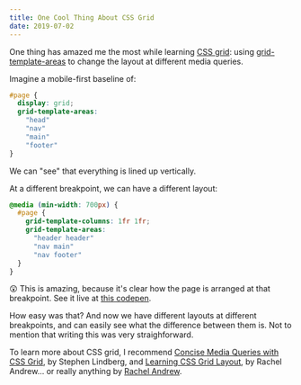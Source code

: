 ```yaml
---
title: One Cool Thing About CSS Grid
date: 2019-07-02
---
```


One thing has amazed me the most while learning [CSS grid](https://developer.mozilla.org/en-US/docs/Web/CSS/CSS_Grid_Layout): using [grid-template-areas](https://developer.mozilla.org/en-US/docs/Web/CSS/grid-template-areas) to change the layout at different media queries.

Imagine a mobile-first baseline of:

```css
#page {
  display: grid;
  grid-template-areas:
    "head"
    "nav"
    "main"
    "footer"
}
```

We can "see" that everything is lined up vertically.

At a different breakpoint, we can have a different layout:

```css
@media (min-width: 700px) {
  #page {
    grid-template-columns: 1fr 1fr;
    grid-template-areas:
      "header header"
      "nav main"
      "nav footer"
  }
}
```

😲 This is amazing, because it's clear how the page is arranged at that breakpoint. See it live at [this codepen](https://codepen.io/ahuth/pen/dBewjV).

How easy was that? And now we have different layouts at different breakpoints, and can easily see what the difference between them is. Not to mention that writing this was very straighforward.

To learn more about CSS grid, I recommend [Concise Media Queries with CSS Grid](https://thoughtbot.com/blog/concise-media-queries-with-css-grid), by Stephen Lindberg, and [Learning CSS Grid Layout](https://rachelandrew.co.uk/archives/2017/03/03/learning-css-grid-layout/), by Rachel Andrew... or really anything by [Rachel Andrew](https://rachelandrew.co.uk/).
